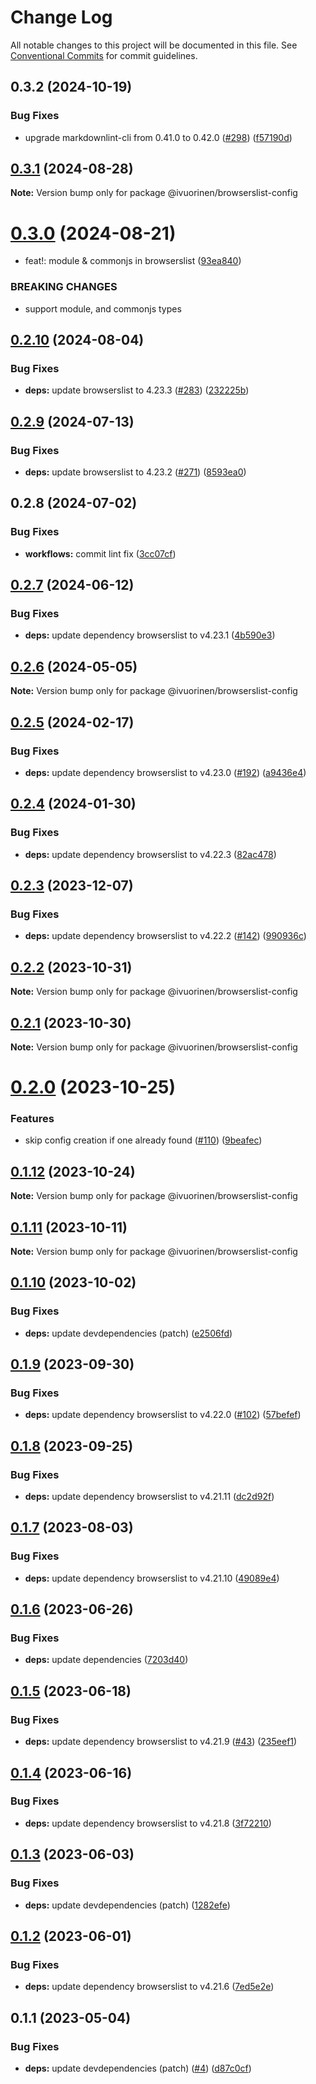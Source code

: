 # Change Log

All notable changes to this project will be documented in this file. See [Conventional Commits](https://conventionalcommits.org) for commit guidelines.

## 0.3.2 (2024-10-19)

### Bug Fixes

- upgrade markdownlint-cli from 0.41.0 to 0.42.0 ([#298](https://github.com/ivuorinen/base-configs/issues/298)) ([f57190d](https://github.com/ivuorinen/base-configs/commit/f57190d55c27101f66583cc0000733b2707c1e5f))

## [0.3.1](https://github.com/ivuorinen/base-configs/compare/@ivuorinen/browserslist-config@0.3.0...@ivuorinen/browserslist-config@0.3.1) (2024-08-28)

**Note:** Version bump only for package @ivuorinen/browserslist-config

# [0.3.0](https://github.com/ivuorinen/base-configs/compare/@ivuorinen/browserslist-config@0.2.10...@ivuorinen/browserslist-config@0.3.0) (2024-08-21)

- feat!: module & commonjs in browserslist ([93ea840](https://github.com/ivuorinen/base-configs/commit/93ea8404064e62c720460b2d808fc9d39a00ec31))

### BREAKING CHANGES

- support module, and commonjs types

## [0.2.10](https://github.com/ivuorinen/base-configs/compare/@ivuorinen/browserslist-config@0.2.9...@ivuorinen/browserslist-config@0.2.10) (2024-08-04)

### Bug Fixes

- **deps:** update browserslist to 4.23.3 ([#283](https://github.com/ivuorinen/base-configs/issues/283)) ([232225b](https://github.com/ivuorinen/base-configs/commit/232225b186c3a8cf2e0f4f0d50b4c198ebdacfee))

## [0.2.9](https://github.com/ivuorinen/base-configs/compare/@ivuorinen/browserslist-config@0.2.8...@ivuorinen/browserslist-config@0.2.9) (2024-07-13)

### Bug Fixes

- **deps:** update browserslist to 4.23.2 ([#271](https://github.com/ivuorinen/base-configs/issues/271)) ([8593ea0](https://github.com/ivuorinen/base-configs/commit/8593ea0ea6898335a38fe2aa57d0d7457919eb35))

## 0.2.8 (2024-07-02)

### Bug Fixes

- **workflows:** commit lint fix ([3cc07cf](https://github.com/ivuorinen/base-configs/commit/3cc07cf3ffd8743860a07bb85aa4d275bb63094e))

## [0.2.7](https://github.com/ivuorinen/base-configs/compare/@ivuorinen/browserslist-config@0.2.6...@ivuorinen/browserslist-config@0.2.7) (2024-06-12)

### Bug Fixes

- **deps:** update dependency browserslist to v4.23.1 ([4b590e3](https://github.com/ivuorinen/base-configs/commit/4b590e3f27b218d3f9ca761c9c026909c5dfff0c))

## [0.2.6](https://github.com/ivuorinen/base-configs/compare/@ivuorinen/browserslist-config@0.2.5...@ivuorinen/browserslist-config@0.2.6) (2024-05-05)

**Note:** Version bump only for package @ivuorinen/browserslist-config

## [0.2.5](https://github.com/ivuorinen/base-configs/compare/@ivuorinen/browserslist-config@0.2.4...@ivuorinen/browserslist-config@0.2.5) (2024-02-17)

### Bug Fixes

- **deps:** update dependency browserslist to v4.23.0 ([#192](https://github.com/ivuorinen/base-configs/issues/192)) ([a9436e4](https://github.com/ivuorinen/base-configs/commit/a9436e4b013e3e853c30e65f6a6ec25595e2ad6a))

## [0.2.4](https://github.com/ivuorinen/base-configs/compare/@ivuorinen/browserslist-config@0.2.3...@ivuorinen/browserslist-config@0.2.4) (2024-01-30)

### Bug Fixes

- **deps:** update dependency browserslist to v4.22.3 ([82ac478](https://github.com/ivuorinen/base-configs/commit/82ac478fe2e08d04685e6d33951461f14824d6f2))

## [0.2.3](https://github.com/ivuorinen/base-configs/compare/@ivuorinen/browserslist-config@0.2.2...@ivuorinen/browserslist-config@0.2.3) (2023-12-07)

### Bug Fixes

- **deps:** update dependency browserslist to v4.22.2 ([#142](https://github.com/ivuorinen/base-configs/issues/142)) ([990936c](https://github.com/ivuorinen/base-configs/commit/990936cc8bdf8f868d559e0283f1dc858081358b))

## [0.2.2](https://github.com/ivuorinen/base-configs/compare/@ivuorinen/browserslist-config@0.2.1...@ivuorinen/browserslist-config@0.2.2) (2023-10-31)

**Note:** Version bump only for package @ivuorinen/browserslist-config

## [0.2.1](https://github.com/ivuorinen/base-configs/compare/@ivuorinen/browserslist-config@0.2.0...@ivuorinen/browserslist-config@0.2.1) (2023-10-30)

**Note:** Version bump only for package @ivuorinen/browserslist-config

# [0.2.0](https://github.com/ivuorinen/base-configs/compare/@ivuorinen/browserslist-config@0.1.12...@ivuorinen/browserslist-config@0.2.0) (2023-10-25)

### Features

- skip config creation if one already found ([#110](https://github.com/ivuorinen/base-configs/issues/110)) ([9beafec](https://github.com/ivuorinen/base-configs/commit/9beafec48681768f06ff24029391176d87169261))

## [0.1.12](https://github.com/ivuorinen/base-configs/compare/@ivuorinen/browserslist-config@0.1.11...@ivuorinen/browserslist-config@0.1.12) (2023-10-24)

**Note:** Version bump only for package @ivuorinen/browserslist-config

## [0.1.11](https://github.com/ivuorinen/base-configs/compare/@ivuorinen/browserslist-config@0.1.10...@ivuorinen/browserslist-config@0.1.11) (2023-10-11)

**Note:** Version bump only for package @ivuorinen/browserslist-config

## [0.1.10](https://github.com/ivuorinen/base-configs/compare/@ivuorinen/browserslist-config@0.1.9...@ivuorinen/browserslist-config@0.1.10) (2023-10-02)

### Bug Fixes

- **deps:** update devdependencies (patch) ([e2506fd](https://github.com/ivuorinen/base-configs/commit/e2506fd7c3f92ffdeb0b6c47cd925918aa91b306))

## [0.1.9](https://github.com/ivuorinen/base-configs/compare/@ivuorinen/browserslist-config@0.1.8...@ivuorinen/browserslist-config@0.1.9) (2023-09-30)

### Bug Fixes

- **deps:** update dependency browserslist to v4.22.0 ([#102](https://github.com/ivuorinen/base-configs/issues/102)) ([57befef](https://github.com/ivuorinen/base-configs/commit/57befef7a7f15a602ef63b591e6acd606319d583))

## [0.1.8](https://github.com/ivuorinen/base-configs/compare/@ivuorinen/browserslist-config@0.1.7...@ivuorinen/browserslist-config@0.1.8) (2023-09-25)

### Bug Fixes

- **deps:** update dependency browserslist to v4.21.11 ([dc2d92f](https://github.com/ivuorinen/base-configs/commit/dc2d92f1e3dd243673a68d0d11ec4510fc74688c))

## [0.1.7](https://github.com/ivuorinen/base-configs/compare/@ivuorinen/browserslist-config@0.1.6...@ivuorinen/browserslist-config@0.1.7) (2023-08-03)

### Bug Fixes

- **deps:** update dependency browserslist to v4.21.10 ([49089e4](https://github.com/ivuorinen/base-configs/commit/49089e46f8922b7c8c49a5930f2902255bd1a656))

## [0.1.6](https://github.com/ivuorinen/base-configs/compare/@ivuorinen/browserslist-config@0.1.5...@ivuorinen/browserslist-config@0.1.6) (2023-06-26)

### Bug Fixes

- **deps:** update dependencies ([7203d40](https://github.com/ivuorinen/base-configs/commit/7203d40f7ddcf1d5c84e2049bd4c23a837dd6eb6))

## [0.1.5](https://github.com/ivuorinen/base-configs/compare/@ivuorinen/browserslist-config@0.1.4...@ivuorinen/browserslist-config@0.1.5) (2023-06-18)

### Bug Fixes

- **deps:** update dependency browserslist to v4.21.9 ([#43](https://github.com/ivuorinen/base-configs/issues/43)) ([235eef1](https://github.com/ivuorinen/base-configs/commit/235eef133ffb8717a4569534fe83a25c0c0581d3))

## [0.1.4](https://github.com/ivuorinen/base-configs/compare/@ivuorinen/browserslist-config@0.1.3...@ivuorinen/browserslist-config@0.1.4) (2023-06-16)

### Bug Fixes

- **deps:** update dependency browserslist to v4.21.8 ([3f72210](https://github.com/ivuorinen/base-configs/commit/3f722107521164fd04e0e01ead45c7fc3fa1713a))

## [0.1.3](https://github.com/ivuorinen/base-configs/compare/@ivuorinen/browserslist-config@0.1.2...@ivuorinen/browserslist-config@0.1.3) (2023-06-03)

### Bug Fixes

- **deps:** update devdependencies (patch) ([1282efe](https://github.com/ivuorinen/base-configs/commit/1282efe0e305ec15247b968ec9663275b9a2e8d5))

## [0.1.2](https://github.com/ivuorinen/base-configs/compare/@ivuorinen/browserslist-config@0.1.1...@ivuorinen/browserslist-config@0.1.2) (2023-06-01)

### Bug Fixes

- **deps:** update dependency browserslist to v4.21.6 ([7ed5e2e](https://github.com/ivuorinen/base-configs/commit/7ed5e2ead41b51ef58598964191627491d4be9b6))

## 0.1.1 (2023-05-04)

### Bug Fixes

- **deps:** update devdependencies (patch) ([#4](https://github.com/ivuorinen/base-configs/issues/4)) ([d87c0cf](https://github.com/ivuorinen/base-configs/commit/d87c0cf5fd2494b0577086e590b72f4ec7bb30ee))
